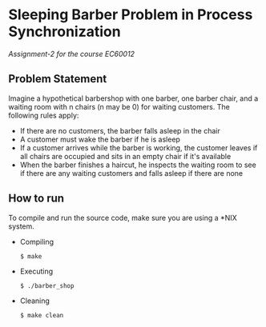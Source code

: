 # Sleeping Barber Problem in Process Synchronization

*Assignment-2 for the course EC60012*

## Problem Statement

Imagine a hypothetical barbershop with one barber, one barber chair, and a 
waiting room with n chairs (n may be 0) for waiting customers. The following 
rules apply:

- If there are no customers, the barber falls asleep in the chair
- A customer must wake the barber if he is asleep
- If a customer arrives while the barber is working, the customer leaves if all chairs are occupied and sits in an empty chair if it's available
- When the barber finishes a haircut, he inspects the waiting room to see if there are any waiting customers and falls asleep if there are none

## How to run

To compile and run the source code, make sure you are using a *NIX system.

- Compiling
    ```shell
    $ make
    ```

- Executing
    ```shell
    $ ./barber_shop
    ```

- Cleaning
    ```shell
    $ make clean
    ```
